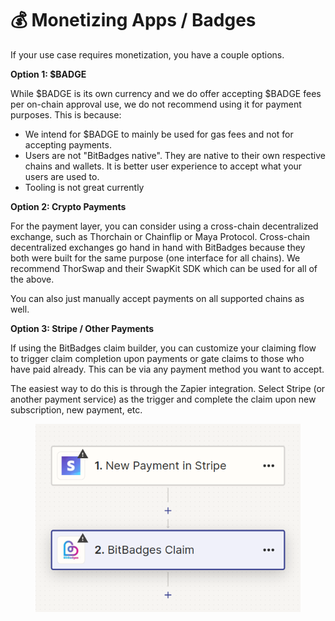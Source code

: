 # 💰 Monetizing Apps / Badges

If your use case requires monetization, you have a couple options.&#x20;

**Option 1: $BADGE**

While $BADGE is its own currency and we do offer accepting $BADGE fees per on-chain approval use, we do not recommend using it for payment purposes. This is because:

* We intend for $BADGE to mainly be used for gas fees and not for accepting payments.&#x20;
* Users are not "BitBadges native". They are native to their own respective chains and wallets. It is better user experience to accept what your users are used to.
* Tooling is not great currently

**Option 2: Crypto Payments**

For the payment layer, you can consider using a cross-chain decentralized exchange, such as Thorchain or Chainflip or Maya Protocol.  Cross-chain decentralized exchanges go hand in hand with BitBadges because they both were built for the same purpose (one interface for all chains).  We recommend ThorSwap and their SwapKit SDK which can be used for all of the above.

You can also just manually accept payments on all supported chains as well.

**Option 3: Stripe / Other Payments**

If using the BitBadges claim builder, you can customize your claiming flow to trigger claim completion upon payments or gate claims to those who have paid already. This can be via any payment method you want to accept.

The easiest way to do this is through the Zapier integration. Select Stripe (or another payment service) as the trigger and complete the claim upon new subscription, new payment, etc.

<figure><img src="../.gitbook/assets/image (1) (1) (1) (1).png" alt=""><figcaption></figcaption></figure>
